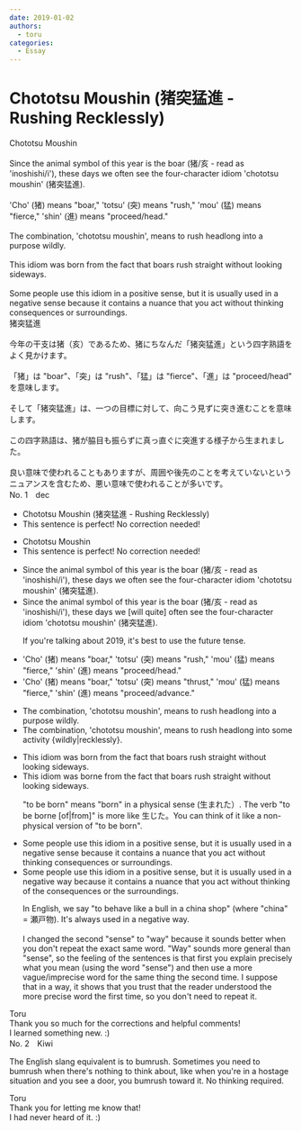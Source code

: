 ```yaml
---
date: 2019-01-02
authors:
  - toru
categories:
  - Essay
---
```


<h1 id="subject_show">Chototsu Moushin (猪突猛進 - Rushing Recklessly)</h1>
<div class="date" hidden>Jan 2, 2019 20:21</div>
<div id="post"><div id="body_show_ori">
Chototsu Moushin<br/><br/>Since the animal symbol of this year is the boar (猪/亥 - read as 'inoshishi/i'), these days we often see the four-character idiom 'chototsu moushin' (猪突猛進).<br/><br/>'Cho' (猪) means "boar," 'totsu' (突) means "rush," 'mou' (猛) means "fierce," 'shin' (進) means "proceed/head."<br/><br/>The combination, 'chototsu moushin', means to rush headlong into a purpose wildly.<br/><br/>This idiom was born from the fact that boars rush straight without looking sideways.<br/><br/>Some people use this idiom in a positive sense, but it is usually used in a negative sense because it contains a nuance that you act without thinking consequences or surroundings. 
</div></div>

<!-- more -->

<div id="post_ja"><div id="body_show_mo">
猪突猛進<br/><br/>今年の干支は猪（亥）であるため、猪にちなんだ「猪突猛進」という四字熟語をよく見かけます。<br/><br/>「猪」は "boar"、「突」は "rush"、「猛」は "fierce"、「進」は "proceed/head" を意味します。<br/><br/>そして「猪突猛進」は、一つの目標に対して、向こう見ずに突き進むことを意味します。<br/><br/>この四字熟語は、猪が脇目も振らずに真っ直ぐに突進する様子から生まれました。<br/><br/>良い意味で使われることもありますが、周囲や後先のことを考えていないというニュアンスを含むため、悪い意味で使われることが多いです。
</div></div>
<div id="block"><div class="first_name"> No. 1　<span class="just_name">dec</span></div><div id="block2">
<ul class="correction_field">
<li class="incorrect">Chototsu Moushin (猪突猛進 - Rushing Recklessly)</li>
<li class="corrected perfect">This sentence is perfect! No correction needed!</li>
</ul>
<ul class="correction_field">
<li class="incorrect">Chototsu Moushin</li>
<li class="corrected perfect">This sentence is perfect! No correction needed!</li>
</ul>
<ul class="correction_field">
<li class="incorrect">Since the animal symbol of this year is the boar (猪/亥 - read as 'inoshishi/i'), these days we often see the four-character idiom 'chototsu moushin' (猪突猛進).</li>
<li class="corrected correct">
Since the animal symbol of this year is the boar (猪/亥 - read as 'inoshishi/i'), these days we <span class="f_blue">[will quite]</span> often see the four-character idiom 'chototsu moushin' (猪突猛進).
<p class="correction_comment">If you're talking about 2019, it's best to use the future tense.</p>
</li>
</ul>
<ul class="correction_field">
<li class="incorrect">'Cho' (猪) means "boar," 'totsu' (突) means "rush," 'mou' (猛) means "fierce," 'shin' (進) means "proceed/head."</li>
<li class="corrected correct">
'Cho' (猪) means "boar," 'totsu' (突) means "<span class="f_blue">thrust</span>," 'mou' (猛) means "fierce," 'shin' (進) means "proceed/<span class="f_blue">advance</span>."
</li>
</ul>
<ul class="correction_field">
<li class="incorrect">The combination, 'chototsu moushin', means to rush headlong into a purpose wildly.</li>
<li class="corrected correct">
The combination, 'chototsu moushin', means to rush headlong into <span class="f_blue">some activity {wildly|recklessly}</span>.
</li>
</ul>
<ul class="correction_field">
<li class="incorrect">This idiom was born from the fact that boars rush straight without looking sideways.</li>
<li class="corrected correct">
This idiom was <span class="f_blue">borne</span> from the fact that boars rush straight without looking sideways.
<p class="correction_comment">"to be born" means "born" in a physical sense (生まれた）. The verb "to be borne [of|from]" is more like 生じた。You can think of it like a non-physical version of "to be born".</p>
</li>
</ul>
<ul class="correction_field">
<li class="incorrect">Some people use this idiom in a positive sense, but it is usually used in a negative sense because it contains a nuance that you act without thinking consequences or surroundings.</li>
<li class="corrected correct">
Some people use this idiom in a positive sense, but it is usually used in a negative <span class="f_blue">way</span> because it contains a nuance that you act without thinking of <span class="f_blue">the</span> consequences or <span class="f_blue">the</span> surroundings.
<p class="correction_comment">In English, we say "to behave like a bull in a china shop" (where "china" = 瀬戸物). It's always used in a negative way.<br/><br/>I changed the second "sense" to "way" because it sounds better when you don't repeat the exact same word. "Way" sounds more general than "sense", so the feeling of the sentences is that first you explain precisely what you mean (using the word "sense") and then use a more vague/imprecise word for the same thing the second time. I suppose that in a way, it shows that you trust that the reader understood the more precise word the first time, so you don't need to repeat it.</p>
</li>
</ul>
</div><div class="name"><span class="just_name">Toru</span><br>
Thank you so much for the corrections and helpful comments!<br/>I learned something new. :)
</div>
</div>
<div id="block"><div class="first_name"> No. 2　<span class="just_name">Kiwi</span></div><div id="block2">
<p class="comment_small">
 The English slang equivalent is to bumrush. Sometimes you need to bumrush when there's nothing to think about, like when you're in a hostage situation and you see a door, you bumrush toward it. No thinking required.
</p>

</div><div class="name"><span class="just_name">Toru</span><br>
Thank you for letting me know that!<br/>I had never heard of it. :)
</div>
</div>
